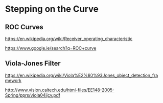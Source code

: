 # Stepping on the Curve

## ROC Curves

https://en.wikipedia.org/wiki/Receiver_operating_characteristic

https://www.google.ie/search?q=ROC+curve

## Viola-Jones Filter

https://en.wikipedia.org/wiki/Viola%E2%80%93Jones_object_detection_framework

http://www.vision.caltech.edu/html-files/EE148-2005-Spring/pprs/viola04ijcv.pdf
